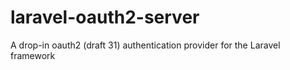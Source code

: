 laravel-oauth2-server
=====================

A drop-in oauth2 (draft 31) authentication provider for the Laravel framework